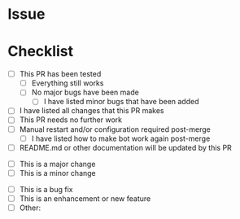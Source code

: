<!-- Put info up here NOT AT THE END -->


# Issue
<!-- If this PR resolves or is related to a jira issue put the issue's key on the next line (eg. SDB-123) delete this heading if this is not applicable -->


# Checklist
<!-- Replace space between brackets with x to tick a box -->
- [ ] This PR has been tested
	- [ ] Everything still works
	- [ ] No major bugs have been made
		- [ ] I have listed minor bugs that have been added
- [ ] I have listed all changes that this PR makes
- [ ] This PR needs no further work
- [ ] Manual restart and/or configuration required post-merge
	- [ ] I have listed how to make bot work again post-merge
- [ ] README.md or other documentation will be updated by this PR

<!-- Only tick one in each set -->
- [ ] This is a major change
- [ ] This is a minor change
<p/>

- [ ] This is a bug fix
- [ ] This is an enhancement or new feature
- [ ] Other: <!-- specify here if you choose this (replace everything between < and >) -->
